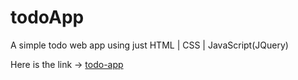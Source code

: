 # todoApp
A simple todo web app using just HTML | CSS | JavaScript(JQuery)

Here is the link ->
[todo-app](todo20.netlify.app/)
